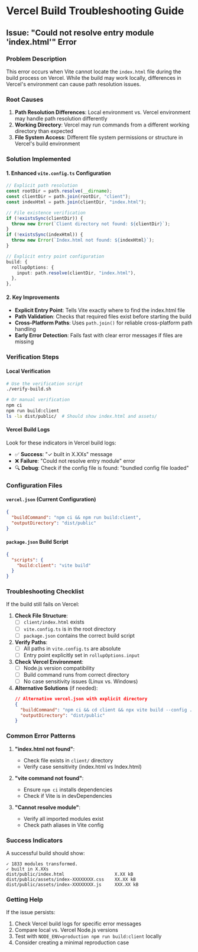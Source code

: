 # Vercel Build Troubleshooting Guide

## Issue: "Could not resolve entry module 'index.html'" Error

### Problem Description
This error occurs when Vite cannot locate the `index.html` file during the build process on Vercel. While the build may work locally, differences in Vercel's environment can cause path resolution issues.

### Root Causes
1. **Path Resolution Differences**: Local environment vs. Vercel environment may handle path resolution differently
2. **Working Directory**: Vercel may run commands from a different working directory than expected
3. **File System Access**: Different file system permissions or structure in Vercel's build environment

### Solution Implemented

#### 1. Enhanced `vite.config.ts` Configuration
```typescript
// Explicit path resolution
const rootDir = path.resolve(__dirname);
const clientDir = path.join(rootDir, "client");
const indexHtml = path.join(clientDir, "index.html");

// File existence verification
if (!existsSync(clientDir)) {
  throw new Error(`Client directory not found: ${clientDir}`);
}
if (!existsSync(indexHtml)) {
  throw new Error(`Index.html not found: ${indexHtml}`);
}

// Explicit entry point configuration
build: {
  rollupOptions: {
    input: path.resolve(clientDir, "index.html"),
  },
},
```

#### 2. Key Improvements
- **Explicit Entry Point**: Tells Vite exactly where to find the index.html file
- **Path Validation**: Checks that required files exist before starting the build
- **Cross-Platform Paths**: Uses `path.join()` for reliable cross-platform path handling
- **Early Error Detection**: Fails fast with clear error messages if files are missing

### Verification Steps

#### Local Verification
```bash
# Use the verification script
./verify-build.sh

# Or manual verification
npm ci
npm run build:client
ls -la dist/public/  # Should show index.html and assets/
```

#### Vercel Build Logs
Look for these indicators in Vercel build logs:
- ✅ **Success**: "✓ built in X.XXs" message
- ❌ **Failure**: "Could not resolve entry module" error
- 🔍 **Debug**: Check if the config file is found: "bundled config file loaded"

### Configuration Files

#### `vercel.json` (Current Configuration)
```json
{
  "buildCommand": "npm ci && npm run build:client",
  "outputDirectory": "dist/public"
}
```

#### `package.json` Build Script
```json
{
  "scripts": {
    "build:client": "vite build"
  }
}
```

### Troubleshooting Checklist

If the build still fails on Vercel:

1. **Check File Structure**:
   - [ ] `client/index.html` exists
   - [ ] `vite.config.ts` is in the root directory
   - [ ] `package.json` contains the correct build script

2. **Verify Paths**:
   - [ ] All paths in `vite.config.ts` are absolute
   - [ ] Entry point explicitly set in `rollupOptions.input`

3. **Check Vercel Environment**:
   - [ ] Node.js version compatibility
   - [ ] Build command runs from correct directory
   - [ ] No case sensitivity issues (Linux vs. Windows)

4. **Alternative Solutions** (if needed):
   ```json
   // Alternative vercel.json with explicit directory
   {
     "buildCommand": "npm ci && cd client && npx vite build --config ../vite.config.ts",
     "outputDirectory": "dist/public"
   }
   ```

### Common Error Patterns

1. **"index.html not found"**:
   - Check file exists in `client/` directory
   - Verify case sensitivity (index.html vs Index.html)

2. **"vite command not found"**:
   - Ensure `npm ci` installs dependencies
   - Check if Vite is in devDependencies

3. **"Cannot resolve module"**:
   - Verify all imported modules exist
   - Check path aliases in Vite config

### Success Indicators

A successful build should show:
```
✓ 1833 modules transformed.
✓ built in X.XXs
dist/public/index.html                   X.XX kB
dist/public/assets/index-XXXXXXXX.css    XX.XX kB  
dist/public/assets/index-XXXXXXXX.js     XXX.XX kB
```

### Getting Help

If the issue persists:
1. Check Vercel build logs for specific error messages
2. Compare local vs. Vercel Node.js versions
3. Test with `NODE_ENV=production npm run build:client` locally
4. Consider creating a minimal reproduction case